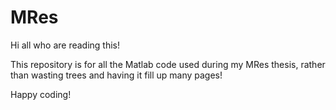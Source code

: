 # MRes

Hi all who are reading this!

This repository is for all the Matlab code used during my MRes thesis, rather than wasting trees and having it fill up many pages!

Happy coding! 
